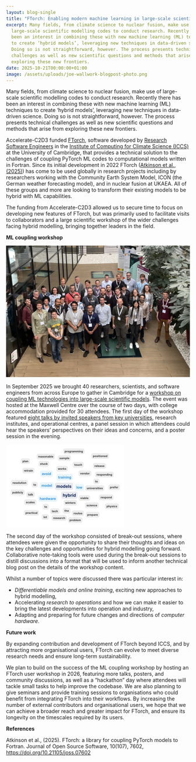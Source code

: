 ```yaml
---
layout: blog-single
title: "FTorch: Enabling modern machine learning in large-scale scientific software"
excerpt: Many fields, from climate science to nuclear fusion, make use of
  large-scale scientific modelling codes to conduct research. Recently there has
  been an interest in combining these with new machine learning (ML) techniques
  to create ‘hybrid models’, leveraging new techniques in data-driven science.
  Doing so is not straightforward, however. The process presents technical
  challenges as well as new scientific questions and methods that arise from
  exploring these new frontiers.
date: 2025-10-21T00:00:00+01:00
image: /assets/uploads/joe-wallwork-blogpost-photo.png
---
```

Many fields, from climate science to nuclear fusion, make use of large-scale scientific modelling codes to conduct research. Recently there has been an interest in combining these with new machine learning (ML) techniques to create ‘hybrid models’, leveraging new techniques in data-driven science. Doing so is not straightforward, however. The process presents technical challenges as well as new scientific questions and methods that arise from exploring these new frontiers.

Accelerate-C2D3 funded [FTorch](https://github.com/Cambridge-ICCS/FTorch), software developed by [Research Software Engineers](https://society-rse.org/) in the [Institute of Computing for Climate Science (ICCS)](https://iccs.cam.ac.uk/) at the University of Cambridge, that provides a technical solution to the challenges of coupling PyTorch ML codes to computational models written in Fortran. Since its initial development in 2022 FTorch ([Atkinson et al., (2025)](https://joss.theoj.org/papers/10.21105/joss.07602)) has come to be used globally in research projects including by researchers working with the Community Earth System Model, ICON (the German weather forecasting model), and in nuclear fusion at UKAEA. All of these groups and more are looking to transform their existing models to be hybrid with ML capabilities.

The funding from Accelerate-C2D3 allowed us to secure time to focus on developing new features of FTorch, but was primarily used to facilitate visits to collaborators and a large scientific workshop of the wider challenges facing hybrid modelling, bringing together leaders in the field.

**M﻿L coupling workshop**

![Fig 1: Participants at the September Workshop ](/assets/uploads/workshop-photo.jpeg "Fig 1: Participants at the September Workshop ")

In September 2025 we brought 40 researchers, scientists, and software engineers from across Europe to gather in Cambridge for a [workshop on coupling ML technologies into large-scale scientific models](https://cambridge-iccs.github.io/ml-coupling-workshop/). The event was hosted at the Maxwell Centre over the course of two days, with college accommodation provided for 30 attendees. The first day of the workshop featured [eight talks by invited speakers from key universities](https://cambridge-iccs.github.io/ml-coupling-workshop/programme.html#talks), research institutes, and operational centres, a panel session in which attendees could hear the speakers’ perspectives on their ideas and concerns, and a poster session in the evening.

![Fig 2: Word-cloud generated from questions submitted to the panel discussion. Highlighting areas of interest from participants’ questions and popular topics at the workshop.](/assets/uploads/joewallwork_wordcloud.png "Fig 2: Word-cloud generated from questions submitted to the panel discussion. Highlighting areas of interest from participants’ questions and popular topics at the workshop.")

The second day of the workshop consisted of break-out sessions, where attendees were given the opportunity to share their thoughts and ideas on the key challenges and opportunities for hybrid modelling going forward. Collaborative note-taking tools were used during the break-out sessions to distill discussions into a format that will be used to inform another technical blog post on the details of the workshop content.

Whilst a number of topics were discussed there was particular interest in:

* *Differentiable models and online training*, exciting new approaches to hybrid modelling,
* Accelerating *research to operations* and how we can make it easier to bring the latest developments into operation and industry,
* Adapting and preparing for future changes and directions of *computer hardware*.

**F﻿uture work**

By expanding contribution and development of FTorch beyond ICCS, and by attracting more organisational users, FTorch can evolve to meet diverse research needs and ensure long-term sustainability.

We plan to build on the success of the ML coupling workshop by hosting an FTorch user workshop in 2026, featuring more talks, posters, and community discussions, as well as a “hackathon” day where attendees will tackle small tasks to help improve the codebase. We are also planning to give seminars and provide training sessions to organisations who could benefit from integrating FTorch into their workflows. By increasing the number of external contributors and organisational users, we hope that we can achieve a broader reach and greater impact for FTorch, and ensure its longevity on the timescales required by its users.

**R﻿eferences**

Atkinson et al., (2025). FTorch: a library for coupling PyTorch models to Fortran. Journal of Open Source Software, 10(107), 7602, <https://doi.org/10.21105/joss.07602>